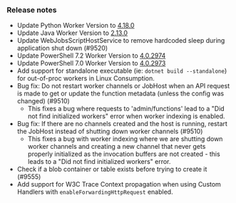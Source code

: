 ### Release notes

<!-- Please add your release notes in the following format:
- My change description (#PR)
-->
- Update Python Worker Version to [4.18.0](https://github.com/Azure/azure-functions-python-worker/releases/tag/4.18.0)
- Update Java Worker Version to [2.13.0](https://github.com/Azure/azure-functions-java-worker/releases/tag/2.13.0)
- Update WebJobsScriptHostService to remove hardcoded sleep during application shut down (#9520)
- Update PowerShell 7.2 Worker Version to [4.0.2974](https://github.com/Azure/azure-functions-powershell-worker/releases/tag/v4.0.2974)
- Update PowerShell 7.0 Worker Version to [4.0.2973](https://github.com/Azure/azure-functions-powershell-worker/releases/tag/v4.0.2973)
- Add support for standalone executable (ie: `dotnet build --standalone`) for out-of-proc workers in Linux Consumption.
- Bug fix: Do not restart worker channels or JobHost when an API request is made to get or update the function metadata (unless the config was changed) (#9510)
  - This fixes a bug where requests to 'admin/functions' lead to a "Did not find initialized workers" error when
    worker indexing is enabled.
- Bug fix: If there are no channels created and the host is running, restart the JobHost instead of shutting down worker channels (#9510)
  - This fixes a bug with worker indexing where we are shutting down worker channels and creating a new channel that never
    gets properly initialized as the invocation buffers are not created - this leads to a "Did not find initialized workers" error.
- Check if a blob container or table exists before trying to create it (#9555)
- Add support for W3C Trace Context propagation when using Custom Handlers with `enableForwardingHttpRequest` enabled.
